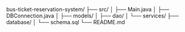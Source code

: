 bus-ticket-reservation-system/
├── src/
│   ├── Main.java
│   ├── DBConnection.java
│   ├── models/
│   ├── dao/
│   └── services/
├── database/
│   └── schema.sql
└── README.md
